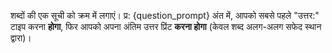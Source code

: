 शब्दों की एक सूची को क्रम में लगाएं।
प्र: {question_prompt}
अंत में, आपको सबसे पहले "उत्तर:" टाइप करना **होगा**, फिर आपको अपना अंतिम उत्तर प्रिंट **करना होगा** (केवल शब्द अलग-अलग सफेद स्थान द्वारा)।